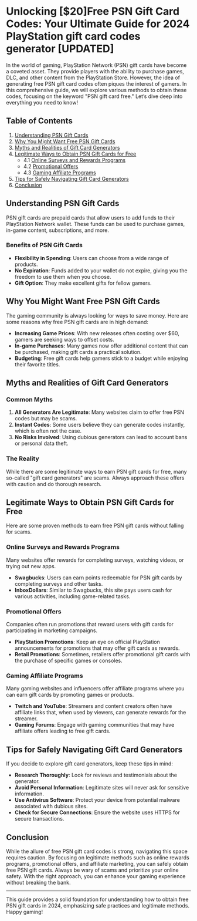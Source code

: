 # Unlocking [$20]Free PSN Gift Card Codes: Your Ultimate Guide for 2024 PlayStation gift card codes generator [UPDATED]

In the world of gaming, PlayStation Network (PSN) gift cards have become a coveted asset. They provide players with the ability to purchase games, DLC, and other content from the PlayStation Store. However, the idea of generating free PSN gift card codes often piques the interest of gamers. In this comprehensive guide, we will explore various methods to obtain these codes, focusing on the keyword "PSN gift card free." Let’s dive deep into everything you need to know!

## Table of Contents

1. [Understanding PSN Gift Cards](#understanding-psn-gift-cards)
2. [Why You Might Want Free PSN Gift Cards](#why-you-might-want-free-psn-gift-cards)
3. [Myths and Realities of Gift Card Generators](#myths-and-realities-of-gift-card-generators)
4. [Legitimate Ways to Obtain PSN Gift Cards for Free](#legitimate-ways-to-obtain-psn-gift-cards-for-free)
   - 4.1 [Online Surveys and Rewards Programs](#online-surveys-and-rewards-programs)
   - 4.2 [Promotional Offers](#promotional-offers)
   - 4.3 [Gaming Affiliate Programs](#gaming-affiliate-programs)
5. [Tips for Safely Navigating Gift Card Generators](#tips-for-safely-navigating-gift-card-generators)
6. [Conclusion](#conclusion)

## Understanding PSN Gift Cards

PSN gift cards are prepaid cards that allow users to add funds to their PlayStation Network wallet. These funds can be used to purchase games, in-game content, subscriptions, and more. 

### Benefits of PSN Gift Cards

- **Flexibility in Spending**: Users can choose from a wide range of products.
- **No Expiration**: Funds added to your wallet do not expire, giving you the freedom to use them when you choose.
- **Gift Option**: They make excellent gifts for fellow gamers.

## Why You Might Want Free PSN Gift Cards

The gaming community is always looking for ways to save money. Here are some reasons why free PSN gift cards are in high demand:

- **Increasing Game Prices**: With new releases often costing over $60, gamers are seeking ways to offset costs.
- **In-game Purchases**: Many games now offer additional content that can be purchased, making gift cards a practical solution.
- **Budgeting**: Free gift cards help gamers stick to a budget while enjoying their favorite titles.

## Myths and Realities of Gift Card Generators

### Common Myths

1. **All Generators Are Legitimate**: Many websites claim to offer free PSN codes but may be scams.
2. **Instant Codes**: Some users believe they can generate codes instantly, which is often not the case.
3. **No Risks Involved**: Using dubious generators can lead to account bans or personal data theft.

### The Reality

While there are some legitimate ways to earn PSN gift cards for free, many so-called "gift card generators" are scams. Always approach these offers with caution and do thorough research.

## Legitimate Ways to Obtain PSN Gift Cards for Free

Here are some proven methods to earn free PSN gift cards without falling for scams.

### Online Surveys and Rewards Programs

Many websites offer rewards for completing surveys, watching videos, or trying out new apps. 

- **Swagbucks**: Users can earn points redeemable for PSN gift cards by completing surveys and other tasks.
- **InboxDollars**: Similar to Swagbucks, this site pays users cash for various activities, including game-related tasks.

### Promotional Offers

Companies often run promotions that reward users with gift cards for participating in marketing campaigns.

- **PlayStation Promotions**: Keep an eye on official PlayStation announcements for promotions that may offer gift cards as rewards.
- **Retail Promotions**: Sometimes, retailers offer promotional gift cards with the purchase of specific games or consoles.

### Gaming Affiliate Programs

Many gaming websites and influencers offer affiliate programs where you can earn gift cards by promoting games or products.

- **Twitch and YouTube**: Streamers and content creators often have affiliate links that, when used by viewers, can generate rewards for the streamer.
- **Gaming Forums**: Engage with gaming communities that may have affiliate offers leading to free gift cards.

## Tips for Safely Navigating Gift Card Generators

If you decide to explore gift card generators, keep these tips in mind:

- **Research Thoroughly**: Look for reviews and testimonials about the generator.
- **Avoid Personal Information**: Legitimate sites will never ask for sensitive information.
- **Use Antivirus Software**: Protect your device from potential malware associated with dubious sites.
- **Check for Secure Connections**: Ensure the website uses HTTPS for secure transactions.

## Conclusion

While the allure of free PSN gift card codes is strong, navigating this space requires caution. By focusing on legitimate methods such as online rewards programs, promotional offers, and affiliate marketing, you can safely obtain free PSN gift cards. Always be wary of scams and prioritize your online safety. With the right approach, you can enhance your gaming experience without breaking the bank.

---

This guide provides a solid foundation for understanding how to obtain free PSN gift cards in 2024, emphasizing safe practices and legitimate methods. Happy gaming!
